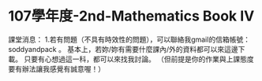 # 107學年度-2nd-Mathematics Book IV
課堂消息：
1.若有問題（不具有時效性的問題），可以聯絡我gmail的信箱帳號：soddyandpack   。
基本上，若妳/妳有需要什麼課內/外的資料都可以來這邊下載。
只要有心想過這一科，都可以來找我討論。
（但前提是你的作業與上課態度要有辦法讓我感覺有誠意喔！）

